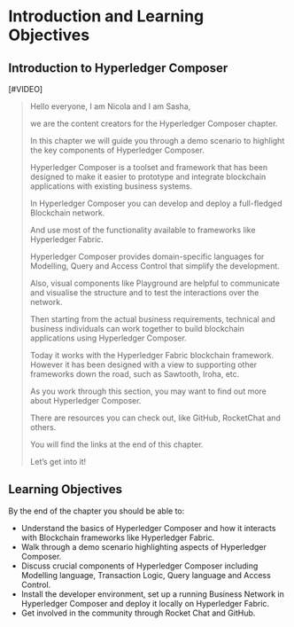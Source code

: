 # Introduction and Learning Objectives

<!-- TAB 1 -->
## Introduction to Hyperledger Composer

[#VIDEO]

> Hello everyone, I am Nicola and I am Sasha,
> 
> we are the content creators for the Hyperledger Composer chapter.
> 
> In this chapter we will guide you through a demo scenario to highlight the key components of Hyperledger Composer.
> 
> Hyperledger Composer is a toolset and framework that has been designed to make it easier to prototype and integrate blockchain applications with existing business systems.
> 
> In Hyperledger Composer you can develop and deploy a full-fledged Blockchain network.
> 
> And use most of the functionality available to frameworks like Hyperledger Fabric.
> 
> Hyperledger Composer provides domain-specific languages for Modelling, Query and Access Control that simplify the development.
> 
> Also, visual components like Playground are helpful to communicate and visualise the structure and to test the interactions over the network.
> 
> Then starting from the actual business requirements, technical and business individuals can work together to build blockchain applications using Hyperledger Composer.
> 
> Today it works with the Hyperledger Fabric blockchain framework. However it has been designed with a view to supporting other frameworks down the road, such as Sawtooth, Iroha, etc.
> 
> As you work through this section, you may want to find out more about Hyperledger Composer.
> 
> There are resources you can check out, like GitHub, RocketChat and others.
> 
> You will find the links at the end of this chapter.
> 
> Let’s get into it!

<!-- TAB 2 -->
## Learning Objectives

By the end of the chapter you should be able to:

- Understand the basics of Hyperledger Composer and how it interacts with Blockchain frameworks like Hyperledger Fabric.
- Walk through a demo scenario highlighting aspects of Hyperledger Composer.
- Discuss crucial components of Hyperledger Composer including Modelling language, Transaction Logic, Query language and Access Control.
- Install the developer environment, set up a running Business Network in Hyperledger Composer and deploy it locally on Hyperledger Fabric.
- Get involved in the community through Rocket Chat and GitHub.